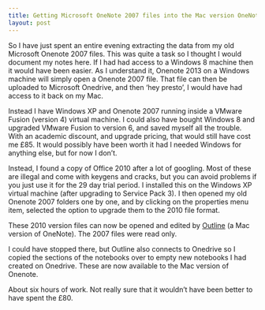 ```yaml
---
title: Getting Microsoft OneNote 2007 files into the Mac version OneNote 
layout: post
---
```


So I have just spent an entire evening extracting the data from my old Microsoft Onenote 2007 files. This was quite a task so I thought I would document my notes here. If I had had access to a Windows 8 machine then it would have been easier. As I understand it, Onenote 2013 on a Windows machine will simply open a Onenote 2007 file. That file can then be uploaded to Microsoft Onedrive, and then ‘hey presto’, I would have had access to it back on my Mac.

Instead I have Windows XP and Onenote 2007 running inside a VMware Fusion (version 4) virtual machine. I could also have bought Windows 8 and upgraded VMware Fusion to version 6, and saved myself all the trouble. With an academic discount, and upgrade pricing, that would still have cost me £85. It would possibly have been worth it had I needed Windows for anything else, but for now I don’t.

Instead, I found a copy of Office 2010 after a lot of googling. Most of these are illegal and come with keygens and cracks, but you can avoid problems if you just use it for the 29 day trial period. I installed this on the Windows XP virtual machine (after upgrading to Service Pack 3). I then opened my old Onenote 2007 folders one by one, and by clicking on the properties menu item, selected the option to upgrade them to the 2010 file format.

These 2010 version files can now be opened and edited by [Outline](http://outline.ws/) (a Mac version of OneNote). The 2007 files were read only.

I could have stopped there, but Outline also connects to Onedrive so I copied the sections of the notebooks over to empty new notebooks I had created on Onedrive. These are now available to the Mac version of Onenote.

About six hours of work. Not really sure that it wouldn’t have been better to have spent the £80.
